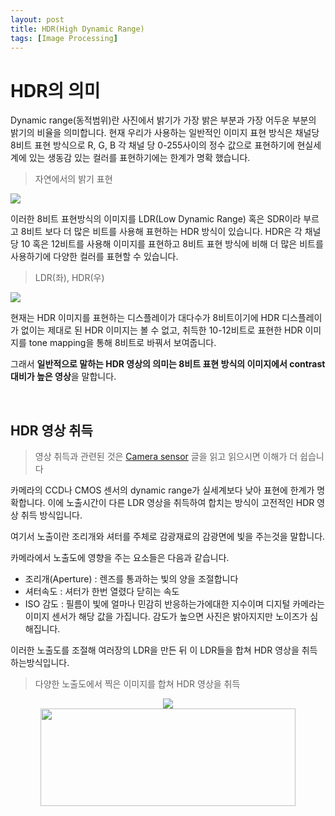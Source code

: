 ```yaml
---
layout: post
title: HDR(High Dynamic Range)
tags: [Image Processing]
---
```


# HDR의 의미

Dynamic range(동적범위)란 사진에서 밝기가 가장 밝은 부분과 가장 어두운 부분의 밝기의 비율을 의미합니다. 현재 우리가 사용하는 일반적인 이미지 표현 방식은 채널당 8비트 표현 방식으로 R, G, B 각 채널 당 0-255사이의 정수 값으로 표현하기에 현실세계에 있는 생동감 있는 컬러를 표현하기에는 한계가 명확 했습니다.

> 자연에서의 밝기 표현

![](https://user-images.githubusercontent.com/31475037/58933664-04b68400-87a3-11e9-85f1-1ebbc86d8f02.png)

이러한 8비트 표현방식의 이미지를 LDR(Low Dynamic Range) 혹은 SDR이라 부르고 8비트 보다 더 많은 비트를 사용해 표현하는 HDR 방식이 있습니다. HDR은 각 채널당 10 혹은 12비트를 사용해 이미지를 표현하고 8비트 표현 방식에 비해 더 많은 비트를 사용하기에 다양한 컬러를 표현할 수 있습니다.

> LDR(좌), HDR(우)

![](https://user-images.githubusercontent.com/31475037/58926557-b7c4b480-8786-11e9-8b51-7851831b63e5.png)

현재는 HDR 이미지를 표현하는 디스플레이가 대다수가 8비트이기에 HDR 디스플레이가 없이는 제대로 된 HDR 이미지는 볼 수 없고, 취득한 10-12비트로 표현한 HDR 이미지를 tone mapping을 통해 8비트로 바꿔서 보여줍니다.

그래서 **일반적으로 말하는 HDR 영상의 의미는 8비트 표현 방식의 이미지에서 contrast 대비가 높은 영상**을 말합니다.

<br>

## HDR 영상 취득

> 영상 취득과 관련된 것은  [Camera sensor](<https://chacha95.github.io/2019-05-18-Camera-Sensor/>) 글을 읽고 읽으시면 이해가 더 쉽습니다

카메라의 CCD나 CMOS 센서의 dynamic range가 실세계보다 낮아 표현에 한계가 명확합니다. 이에 노출시간이 다른 LDR 영상을 취득하여 합치는 방식이 고전적인 HDR 영상 취득 방식입니다.

여기서 노출이란 조리개와 셔터를 주체로 감광재료의 감광면에 빛을 주는것을 말합니다.

카메라에서 노출도에 영향을 주는 요소들은 다음과 같습니다.

- 조리개(Aperture) : 렌즈를 통과하는 빛의 양을 조절합니다
- 셔터속도 : 셔터가 한번 열렸다 닫히는 속도
- ISO 감도 : 필름이 빛에 얼마나 민감히 반응하는가에대한 지수이며 디지털 카메라는 이미지 센서가 해당 값을 가집니다. 감도가 높으면 사진은 밝아지지만 노이즈가 심해집니다.

이러한 노출도를 조절해 여러장의 LDR을 만든 뒤 이 LDR들을 합쳐 HDR 영상을 취득하는방식입니다.

> 다양한 노출도에서 찍은 이미지를 합쳐 HDR 영상을 취득

<center><img src="https://upload.wikimedia.org/wikipedia/commons/thumb/b/b3/HDRI-Example.jpg/300px-HDRI-Example.jpg"> </center>
<center><img src="https://upload.wikimedia.org/wikipedia/commons/thumb/6/6e/Old_saint_pauls_1.jpg/300px-Old_saint_pauls_1.jpg" width="90%" height="20%"></center>
<br>